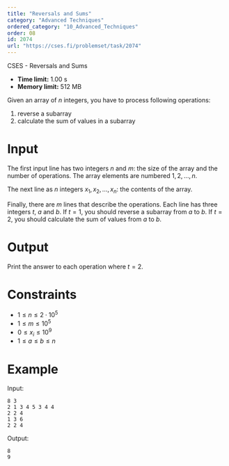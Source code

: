 ```yaml
---
title: "Reversals and Sums"
category: "Advanced Techniques"
ordered_category: "10_Advanced_Techniques"
order: 08
id: 2074
url: "https://cses.fi/problemset/task/2074"
---
```


CSES - Reversals and Sums

  * **Time limit:** 1.00 s
  * **Memory limit:** 512 MB

Given an array of $n$ integers, you have to process following operations:

  1. reverse a subarray
  2. calculate the sum of values in a subarray

# Input

The first input line has two integers $n$ and $m$: the size of the array and
the number of operations. The array elements are numbered $1,2,\dots,n$.

The next line as $n$ integers $x_1,x_2,\dots,x_n$: the contents of the array.

Finally, there are $m$ lines that describe the operations. Each line has three
integers $t$, $a$ and $b$. If $t=1$, you should reverse a subarray from $a$ to
$b$. If $t=2$, you should calculate the sum of values from $a$ to $b$.

# Output

Print the answer to each operation where $t=2$.

# Constraints

  * $1 \le n \le 2 \cdot 10^5$
  * $1 \le m \le 10^5$
  * $0 \le x_i \le 10^9$
  * $1 \le a \le b \le n$

# Example

Input:

    
    
    8 3
    2 1 3 4 5 3 4 4
    2 2 4
    1 3 6
    2 2 4
    

Output:

    
    
    8
    9
    

